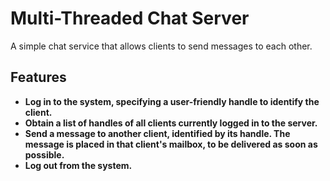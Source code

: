 # Multi-Threaded Chat Server
 A simple chat service that allows clients to send messages to each other.

## Features
- **Log in to the system, specifying a user-friendly handle to identify
the client.**
- **Obtain a list of handles of all clients currently logged in to the server.**
- **Send a message to another client, identified by its handle.  The message
is placed in that client's mailbox, to be delivered as soon as possible.**
- **Log out from the system.**
